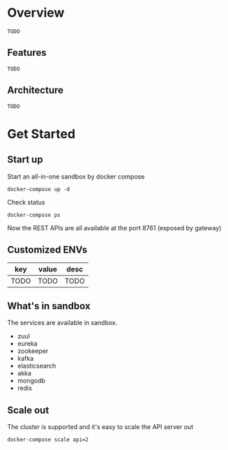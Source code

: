 # Overview

`TODO`

## Features

`TODO`

## Architecture

`TODO`

# Get Started

## Start up

Start an all-in-one sandbox by docker compose

```
docker-compose up -d
```

Check status

```
docker-compose ps
```

Now the REST APIs are all available at the port 8761 (exposed by gateway)

## Customized ENVs

key  | value | desc
---|---|---
TODO | TODO | TODO

## What's in sandbox

The services are available in sandbox.

* zuul
* eureka
* zookeeper
* kafka
* elasticsearch
* akka
* mongodb
* redis

## Scale out

The cluster is supported and it's easy to scale the API server out

```
docker-compose scale api=2
```